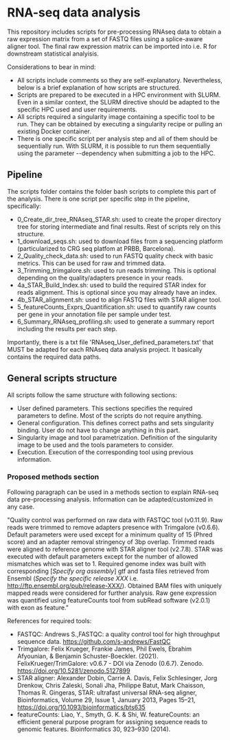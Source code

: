 # RNA-seq data analysis
This repository includes scripts for pre-processing RNAseq data to obtain a raw expression matrix from a set of FASTQ files using a splice-aware aligner tool. The final raw expression matrix can be imported into i.e. R for downstream statistical analyisis.

Considerations to bear in mind:

- All scripts include comments so they are self-explanatory. Nevertheless, below is a brief explanation of how scripts are structured.
- Scripts are prepared to be executed in a HPC environment with SLURM. Even in a similar context, the SLURM directive should be adapted to the specific HPC used and user requirements.
- All scripts required a singularity image containing a specific tool to be run. They can be obtained by executing a singularity recipe or pulling an existing Docker container.
- There is one specific script per analysis step and all of them should be sequentially run. With SLURM, it is possible to run them sequentially using the parameter --dependency when submitting a job to the HPC.

## Pipeline 

The scripts folder contains the folder bash scripts to complete this part of the analysis. There is one script per specific step in the pipeline, specifically:

- 0_Create_dir_tree_RNAseq_STAR.sh: used to create the proper directory tree for storing intermediate and final results. Rest of scripts rely on this structure.
- 1_download_seqs.sh: used to download files from a sequencing platform (particularized to CRG seq platfom at PRBB, Barcelona).
- 2_Quality_check_data.sh: used to run FASTQ quality check with basic metrics. This can be used for raw and trimmed data.
- 3_Trimming_trimgalore.sh: used to run reads trimming. This is optional depending on the quality/adapters presence in your reads.
- 4a_STAR_Build_Index.sh: used to build the required STAR index for reads alignment. This is optional since you may already have an index.
- 4b_STAR_alignment.sh: used to align FASTQ files with STAR aligner tool.
- 5_featureCounts_Exprs_Quantification.sh: used to quantify raw counts per gene in your annotation file per sample under test.
- 6_Summary_RNAseq_profiling.sh: used to generate a summary report including the results per each step.

Importantly, there is a txt file 'RNAseq_User_defined_parameters.txt' that MUST be adapted for each RNAseq data analysis project. It basically contains the required data paths.

## General scripts structure

All scripts follow the same structure with following sections:

- User defined parameters. This sections specifies the required parameters to define. Most of the scripts do not require anything.
- General configuration. This defines correct paths and sets singularity binding. User do not have to change anything in this part.
- Singularity image and tool parametrization. Definition of the singularity image to be used and the tools parameters to consider.
- Execution. Execution of the corresponding tool using previous information.

### Proposed methods section

Following paragraph can be used in a methods section to explain RNA-seq data pre-processing analysis. Information can be adapted/customized in any case.

"Quality control was performed on raw data with FASTQC tool (v0.11.9). Raw reads were trimmed to remove adapters presence with Trimgalore (v0.6.6). Default parameters were used except for a minimum quality of 15 (Phred score) and an adapter removal stringency of 3bp overlap. Trimmed reads were aligned to reference genome with STAR aligner tool (v2.7.8). STAR was executed with default parameters except for the number of allowed mismatches which was set to 1. Required genome index was built with corresponding [*Specify org assembly*] gtf and fasta files retrieved from Ensembl (*Specify the specific release XXX* i.e. http://ftp.ensembl.org/pub/release-XXX/). Obtained BAM files with uniquely mapped reads were considered for further analysis. Raw gene expression was quantified using featureCounts tool from subRead software (v2.0.1) with exon as feature."

References for required tools:

- FASTQC: Andrews S.,FASTQC: a quality control tool for high throughput sequence data. https://github.com/s-andrews/FastQC
- Trimgalore: Felix Krueger, Frankie James, Phil Ewels, Ebrahim Afyounian, & Benjamin Schuster-Boeckler. (2021). FelixKrueger/TrimGalore: v0.6.7 - DOI via Zenodo (0.6.7). Zenodo. https://doi.org/10.5281/zenodo.5127899
- STAR aligner: Alexander Dobin, Carrie A. Davis, Felix Schlesinger, Jorg Drenkow, Chris Zaleski, Sonali Jha, Philippe Batut, Mark Chaisson, Thomas R. Gingeras, STAR: ultrafast universal RNA-seq aligner, Bioinformatics, Volume 29, Issue 1, January 2013, Pages 15–21, https://doi.org/10.1093/bioinformatics/bts635
- featureCounts: Liao, Y., Smyth, G. K. & Shi, W. featureCounts: an efficient general purpose program for assigning sequence reads  to genomic features. Bioinformatics 30, 923–930 (2014).
